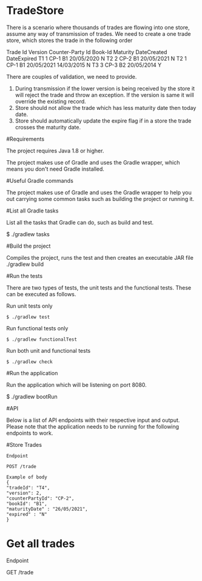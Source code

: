 # TradeStore
There is a scenario where thousands of trades are flowing into one store, assume any way of
transmission of trades. We need to create a one trade store, which stores the trade in the following
order

Trade Id Version Counter-Party Id Book-Id Maturity DateCreated DateExpired
T1 1 CP-1 B1 20/05/2020 <todaydate> N
T2 2 CP-2 B1 20/05/2021 <todaydate> N
T2 1 CP-1 B1 20/05/2021 14/03/2015 N
T3 3 CP-3 B2 20/05/2014 <today date> Y

There are couples of validation, we need to provide.
1. During transmission if the lower version is being received by the store it will reject the trade and
throw an exception. If the version is same it will override the existing record.
2. Store should not allow the trade which has less maturity date then today date.
3. Store should automatically update the expire flag if in a store the trade crosses the maturity
date.

#Requirements

The project requires Java 1.8 or higher.

The project makes use of Gradle and uses the Gradle wrapper, which means you don't need Gradle installed.

#Useful Gradle commands

The project makes use of Gradle and uses the Gradle wrapper to help you out carrying some common tasks such as building the project or running it.

#List all Gradle tasks

List all the tasks that Gradle can do, such as build and test.

$ ./gradlew tasks

#Build the project

Compiles the project, runs the test and then creates an executable JAR file
./gradlew build

#Run the tests

There are two types of tests, the unit tests and the functional tests. These can be executed as follows.

  Run unit tests only
  
    $ ./gradlew test
    
  Run functional tests only
  
    $ ./gradlew functionalTest
    
  Run both unit and functional tests
  
    $ ./gradlew check
    
#Run the application

Run the application which will be listening on port 8080.

$ ./gradlew bootRun

#API

Below is a list of API endpoints with their respective input and output. Please note that the application needs to be running for the following endpoints to work.
  
  #Store Trades
  
    Endpoint
    
    POST /trade
    
    Example of body
    {
    "tradeId": "T4",
    "version": 2,
    "counterPartyId": "CP-2",
    "bookId": "B1",
    "maturityDate" : "26/05/2021",
    "expired" : "N"  
    }
 
 # Get all trades
 
   Endpoint
   
   GET /trade 

    
   
